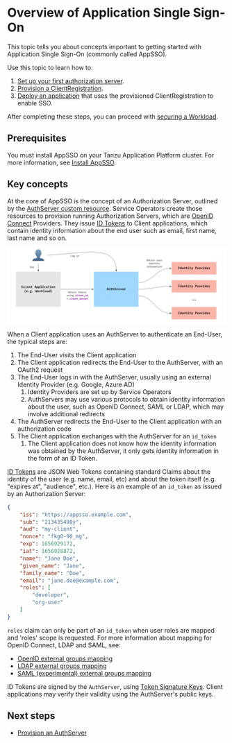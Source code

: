 # Overview of Application Single Sign-On

This topic tells you about concepts important to getting started with Application
Single Sign-On (commonly called AppSSO).

Use this topic to learn how to:

1. [Set up your first authorization server](provision-auth-server.hbs.md).
1. [Provision a ClientRegistration](client-registration.hbs.md).
1. [Deploy an application](application.hbs.md) that uses the provisioned ClientRegistration to enable SSO.

After completing these steps, you can proceed with
[securing a Workload](../how-to-guides/app-operators/secure-spring-boot-workload.hbs.md).

## <a id='prereqs'></a> Prerequisites

You must install AppSSO on your Tanzu Application Platform cluster.
For more information, see [Install AppSSO](../how-to-guides/platform-operators/installation.hbs.md).

## <a id='concepts'></a>Key concepts

At the core of AppSSO is the concept of an Authorization Server, outlined by
the [AuthServer custom resource](../reference/api/authserver.hbs.md).
Service Operators create those resources to provision running Authorization Servers,
which are [OpenID Connect](https://openid.net/specs/openid-connect-core-1_0.html)
Providers. They issue [ID Tokens](https://openid.net/specs/openid-connect-core-1_0.html#IDToken)
to Client applications, which contain identity information about the end user
such as email, first name, last name and so on.

![Diagram of AppSSO's components and how they interact with End-Users and Client applications](../../images/app-sso/appsso-concepts.png)

When a Client application uses an AuthServer to authenticate an End-User, the typical steps are:

1. The End-User visits the Client application
2. The Client application redirects the End-User to the AuthServer, with an OAuth2 request
3. The End-User logs in with the AuthServer, usually using an external Identity Provider (e.g. Google, Azure AD)
    1. Identity Providers are set up by Service Operators
    2. AuthServers may use various protocols to obtain identity information about the user, such as OpenID Connect, SAML
       or LDAP, which may involve additional redirects
4. The AuthServer redirects the End-User to the Client application with an authorization code
5. The Client application exchanges with the AuthServer for an `id_token`
    1. The Client application does not know how the identity information was obtained by the AuthServer, it only gets
       identity information in the form of an ID Token.

[ID Tokens](https://openid.net/specs/openid-connect-core-1_0.html#IDToken) are JSON Web Tokens containing standard
Claims about the identity of the user (e.g. name, email, etc) and about the token itself (e.g. "expires at", "audience",
etc.). Here is an example of an `id_token` as issued by an Authorization Server:

```json
{
	"iss": "https://appsso.example.com",
	"sub": "213435498y",
	"aud": "my-client",
	"nonce": "fkg0-90_mg",
	"exp": 1656929172,
	"iat": 1656928872,
	"name": "Jane Doe",
	"given_name": "Jane",
	"family_name": "Doe",
	"email": "jane.doe@example.com",
	"roles": [
		"developer",
		"org-user"
	]
}
```

`roles` claim can only be part of an `id_token` when user roles are mapped and 'roles' scope is requested.
For more information about mapping for OpenID Connect, LDAP and SAML, see:

- [OpenID external groups mapping](../how-to-guides/service-operators/identity-providers.hbs.md#openid-external-groups-mapping)
- [LDAP external groups mapping](../how-to-guides/service-operators/identity-providers.hbs.md#ldap-external-groups-mapping)
- [SAML (experimental) external groups mapping](../how-to-guides/service-operators/identity-providers.hbs.md#saml-external-groups-mapping)

ID Tokens are signed by the `AuthServer`, using [Token Signature Keys](../how-to-guides/service-operators/configure-token-signature.hbs.md). Client
applications may verify their validity using the AuthServer's public keys.

## <a id='next-steps'></a> Next steps

- [Provision an AuthServer](provision-auth-server.md)
